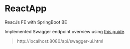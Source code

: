 # ReactApp
ReacJs FE with SpringBoot BE

Implemented Swagger endpoint overview using [this guide](https://www.baeldung.com/spring-rest-openapi-documentation).
> http://localhost:8080/api/swagger-ui.html
